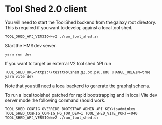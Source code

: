 # Tool Shed 2.0 client

You will need to start the Tool Shed backend from the galaxy root directory.
This is required if you want to develop against a local tool shed.

```shell
TOOL_SHED_API_VERSION=v2 ./run_tool_shed.sh
```

Start the HMR dev server.

```shell
yarn run dev
```

If you want to target an external V2 tool shed API run

```shell
TOOL_SHED_URL=https://testtoolshed.g2.bx.psu.edu CHANGE_ORIGIN=true yarn vite dev
```

Note that you still need a local backend to generate the graphql schema.

To run a local toolshed patched for rapid bootstrapping and in local Vite dev server mode
the following command should work.

```shell
TOOL_SHED_CONFIG_OVERRIDE_BOOTSTRAP_ADMIN_API_KEY=tsadminkey TOOL_SHED_CONFIG_CONFIG_HG_FOR_DEV=1 TOOL_SHED_VITE_PORT=4040 TOOL_SHED_API_VERSION=v2 ./run_tool_shed.sh
```